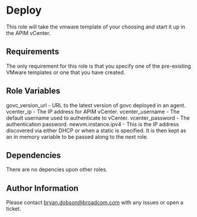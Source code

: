 Deploy
======================

This role will take the vmware template of your choosing and start it up in the APIM vCenter.

Requirements
------------

The only requirement for this role is that you specify one of the pre-existing VMware templates or one that you have created.

Role Variables
--------------

govc_version_url - URL to the latest version of govc deployed in an agent.
vcenter_ip - The IP address for APIM vCenter.
vcenter_username - The default username used to authenticate to vCenter.
vcenter_password - The authentication password.
newvm.instance.ipv4 - This is the IP address discovered via either DHCP or when a static is specified. It is then kept as an in memory variable to be passed along to the next role.

Dependencies
------------

There are no depencies upon other roles.

Author Information
------------------

Please contact bryan.dobson@broadcom.com with any issues or open a ticket.